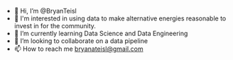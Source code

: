 - 👋 Hi, I’m @BryanTeisl
- 👀 I'm interested in using data to make alternative energies reasonable to invest in for the community. 
- 🌱 I’m currently learning Data Science and Data Engineering
- 💞️ I’m looking to collaborate on a data pipeline
- 📫 How to reach me bryanateisl@gmail.com

<!---
BryanTeisl/BryanTeisl is a ✨ special ✨ repository because its `README.md` (this file) appears on your GitHub profile.
You can click the Preview link to take a look at your changes.
--->
